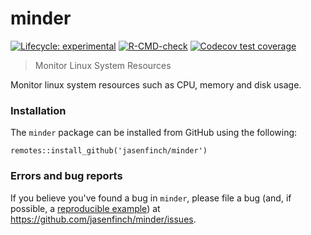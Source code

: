 # minder

<!-- badges: start -->
[![Lifecycle: experimental](https://img.shields.io/badge/lifecycle-experimental-orange.svg)](https://lifecycle.r-lib.org/articles/stages.html#experimental)
[![R-CMD-check](https://github.com/jasenfinch/minder/workflows/R-CMD-check/badge.svg)](https://github.com/jasenfinch/minder/actions)
[![Codecov test coverage](https://codecov.io/gh/jasenfinch/minder/branch/master/graph/badge.svg)](https://codecov.io/gh/jasenfinch/minder?branch=master)
<!-- badges: end -->

> Monitor Linux System Resources

Monitor linux system resources such as CPU, memory and disk usage.

### Installation

The `minder` package can be installed from GitHub using the following:

```
remotes::install_github('jasenfinch/minder')
```

### Errors and bug reports

If you believe you've found a bug in `minder`, please file a bug (and, if
possible, a [reproducible example](https://reprex.tidyverse.org)) at
<https://github.com/jasenfinch/minder/issues>.

